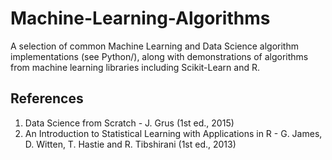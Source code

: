 # Machine-Learning-Algorithms
A selection of common Machine Learning and Data Science algorithm 
implementations (see Python/), along with demonstrations of algorithms
from machine learning libraries including Scikit-Learn and R.

## References
1. Data Science from Scratch - J. Grus (1st ed., 2015)
2. An Introduction to Statistical Learning with Applications in R - 
G. James, D. Witten, T. Hastie and R. Tibshirani (1st ed., 2013)
